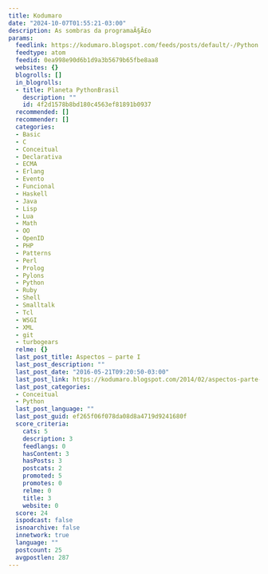 ```yaml
---
title: Kodumaro
date: "2024-10-07T01:55:21-03:00"
description: As sombras da programaÃ§Ã£o
params:
  feedlink: https://kodumaro.blogspot.com/feeds/posts/default/-/Python
  feedtype: atom
  feedid: 0ea998e90d6b1d9a3b5679b65fbe8aa8
  websites: {}
  blogrolls: []
  in_blogrolls:
  - title: Planeta PythonBrasil
    description: ""
    id: 4f2d1578b8bd180c4563ef81891b0937
  recommended: []
  recommender: []
  categories:
  - Basic
  - C
  - Conceitual
  - Declarativa
  - ECMA
  - Erlang
  - Evento
  - Funcional
  - Haskell
  - Java
  - Lisp
  - Lua
  - Math
  - OO
  - OpenID
  - PHP
  - Patterns
  - Perl
  - Prolog
  - Pylons
  - Python
  - Ruby
  - Shell
  - Smalltalk
  - Tcl
  - WSGI
  - XML
  - git
  - turbogears
  relme: {}
  last_post_title: Aspectos – parte I
  last_post_description: ""
  last_post_date: "2016-05-21T09:20:50-03:00"
  last_post_link: https://kodumaro.blogspot.com/2014/02/aspectos-parte-i.html
  last_post_categories:
  - Conceitual
  - Python
  last_post_language: ""
  last_post_guid: ef265f06f078da08d8a4719d9241680f
  score_criteria:
    cats: 5
    description: 3
    feedlangs: 0
    hasContent: 3
    hasPosts: 3
    postcats: 2
    promoted: 5
    promotes: 0
    relme: 0
    title: 3
    website: 0
  score: 24
  ispodcast: false
  isnoarchive: false
  innetwork: true
  language: ""
  postcount: 25
  avgpostlen: 287
---
```

